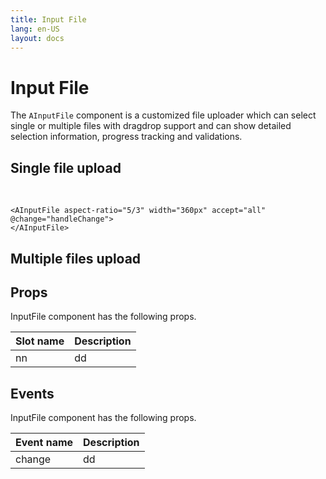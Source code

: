 ```yaml
---
title: Input File
lang: en-US
layout: docs
---
```


<script setup lang="ts">
 import {shallowRef} from "vue"; 
import { AInputFile } from '../../src/'
import { AInputFileMeta } from '../../src/components/AInputFile/AInputFile.meta'
// import PG from '../../src/playground/PG.vue'

// const showingDialog = shallowRef(false);

function handleChange(e) {
  console.log(e);
}

</script>

# Input File

The <code>AInputFile</code> component is a customized file uploader which can select single or multiple files with dragdrop support and can show detailed selection information, progress tracking and validations.

## Single file upload

  <div>
    <AInputFile
      aspect-ratio="5/3"
      width="360px"
      accept="all"
      @change="handleChange"
    >
    </AInputFile>
  </div><br/>

```vue
<AInputFile aspect-ratio="5/3" width="360px" accept="all" @change="handleChange">
</AInputFile>
```

## Multiple files upload

  <div>
    <AInputFile
      aspect-ratio="5/3"
      width="360px"
      accept="all"
      @change="handleChange"
      multiple
    >
    </AInputFile>
  </div>

## Props

InputFile component has the following props.

| Slot name | Description |
| --------- | ----------- |
| nn        | dd          |

## Events

InputFile component has the following props.

| Event name | Description |
| ---------- | ----------- |
| change     | dd          |
